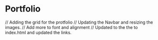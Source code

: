 # Portfolio
// Adding the grid for the protfolio
// Updating the Navbar and resizing the images.
// Add more to font and alignment 
// Updated to the the to index.html and updated the links.